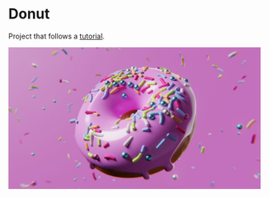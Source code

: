 # Donut

Project that follows a [tutorial][yt].

[![Click to view YouTube video](cover.jpg)](https://youtu.be/RKARy6RQ7GI)

[yt]: https://www.youtube.com/playlist?list=PLjEaoINr3zgFX8ZsChQVQsuDSjEqdWMAD
